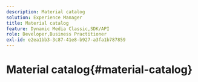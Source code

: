 ```yaml
---
description: Material catalog
solution: Experience Manager
title: Material catalog
feature: Dynamic Media Classic,SDK/API
role: Developer,Business Practitioner
exl-id: e2ea1bb3-3c87-41e8-b927-a3fa1b787859
---
```

# Material catalog{#material-catalog}
